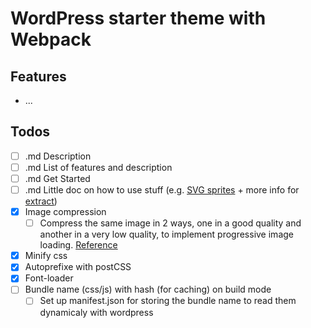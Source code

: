 # WordPress starter theme with Webpack

## Features
* ...

## Todos
- [ ] .md Description
- [ ] .md List of features and description
- [ ] .md Get Started
- [ ] .md Little doc on how to use stuff (e.g. [SVG sprites](https://css-tricks.com/svg-sprites-use-better-icon-fonts/) + more info for [extract](https://www.npmjs.com/package/svg-sprite-loader#extract-configuration))
- [x] Image compression
	-	[ ] Compress the same image in 2 ways, one in a good quality and another in a very low quality, to implement progressive image loading. [Reference](https://jmperezperez.com/medium-image-progressive-loading-placeholder/)
- [x] Minify css
- [x] Autoprefixe with postCSS
- [x] Font-loader
- [ ] Bundle name (css/js) with hash (for caching) on build mode
	- [ ] Set up manifest.json for storing the bundle name to read them dynamicaly with wordpress
